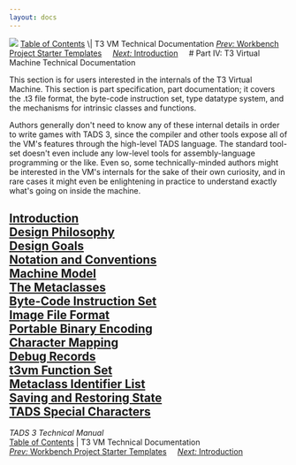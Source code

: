 ```yaml
---
layout: docs
---
```



<img src="topbar.jpg" data-border="0" />
<a href="toc.html" class="nav">Table of Contents</a> \| T3 VM Technical
Documentation  
<span class="navnp"><a href="t3projectStarters.html" class="nav"><em>Prev:</em> Workbench
Project Starter Templates</a>    
<a href="t3spec/intro.html" class="nav"><em>Next:</em> Introduction</a>
    </span>
# Part IV: T3 Virtual Machine Technical Documentation

This section is for users interested in the internals of the T3 Virtual
Machine. This section is part specification, part documentation; it
covers the .t3 file format, the byte-code instruction set, type datatype
system, and the mechanisms for intrinsic classes and functions.

Authors generally don't need to know any of these internal details in
order to write games with TADS 3, since the compiler and other tools
expose all of the VM's features through the high-level TADS language.
The standard tool-set doesn't even include any low-level tools for
assembly-language programming or the like. Even so, some
technically-minded authors might be interested in the VM's internals for
the sake of their own curiosity, and in rare cases it might even be
enlightening in practice to understand exactly what's going on inside
the machine.



[Introduction](t3spec/intro.html)  
[Design Philosophy](t3spec/philos.html)  
[Design Goals](t3spec/goals.html)  
[Notation and Conventions](t3spec/notation.html)  
[Machine Model](t3spec/model.html)  
[The Metaclasses](t3spec/metacl.html)  
[Byte-Code Instruction Set](t3spec/opcode.html)  
[Image File Format](t3spec/format.html)  
[Portable Binary Encoding](t3spec/bincode.html)  
[Character Mapping](t3spec/charmap.html)  
[Debug Records](t3spec/debug.html)  
[t3vm Function Set](t3spec/fnset_t3.html)  
[Metaclass Identifier List](t3spec/metalist.html)  
[Saving and Restoring State](t3spec/save.html)  
[TADS Special Characters](t3spec/tadsspch.html)  
------------------------------------------------------------------------



*TADS 3 Technical Manual*  
<a href="toc.html" class="nav">Table of Contents</a> \| T3 VM Technical
Documentation  
<span class="navnp"><a href="t3projectStarters.html" class="nav"><em>Prev:</em> Workbench
Project Starter Templates</a>    
<a href="t3spec/intro.html" class="nav"><em>Next:</em> Introduction</a>
    </span>


